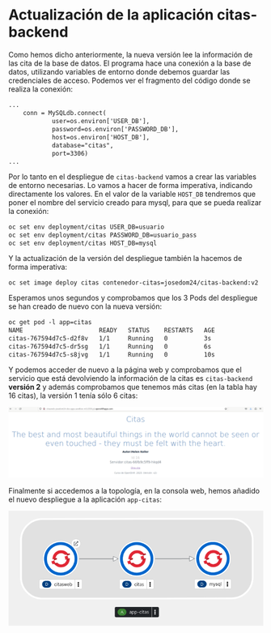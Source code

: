 # Actualización de la aplicación citas-backend

Como hemos dicho anteriormente, la nueva versión lee la información de las cita de la base de datos. El programa hace una conexión a la base de datos, utilizando variables de entorno donde debemos guardar las credenciales de acceso. Podemos ver el fragmento del código donde se realiza la conexión:

```
...
    conn = MySQLdb.connect(
            user=os.environ['USER_DB'],
            password=os.environ['PASSWORD_DB'],
            host=os.environ['HOST_DB'],
            database="citas",
            port=3306)
...
```

Por lo tanto en el despliegue de `citas-backend` vamos a crear las variables de entorno necesarias. Lo vamos a hacer de forma imperativa, indicando directamente los valores. En el valor de la variable `HOST_DB` tendremos que poner el nombre del servicio creado para mysql, para que se pueda realizar la conexión:

    oc set env deployment/citas USER_DB=usuario
    oc set env deployment/citas PASSWORD_DB=usuario_pass
    oc set env deployment/citas HOST_DB=mysql

Y la actualización de la versión del despliegue también la hacemos de forma imperativa:

    oc set image deploy citas contenedor-citas=josedom24/citas-backend:v2

Esperamos unos segundos y comprobamos que los 3 Pods del despliegue se han creado de nuevo con la nueva versión:

    oc get pod -l app=citas
    NAME                     READY   STATUS    RESTARTS   AGE
    citas-767594d7c5-d2f8v   1/1     Running   0          3s
    citas-767594d7c5-dr5sg   1/1     Running   0          6s
    citas-767594d7c5-s8jvg   1/1     Running   0          10s

Y podemos acceder de nuevo a la página web y comprobamos que el servicio que está devolviendo la información de la citas es `citas-backend` **versión 2** y además comprobamos que tenemos más citas (en la tabla hay 16 citas), la versión 1 tenía sólo 6 citas:

![citas](img/citas4.png)

Finalmente si accedemos a la topología, en la consola web, hemos añadido el nuevo despliegue a la aplicación `app-citas`:

![citas](img/citas5.png)